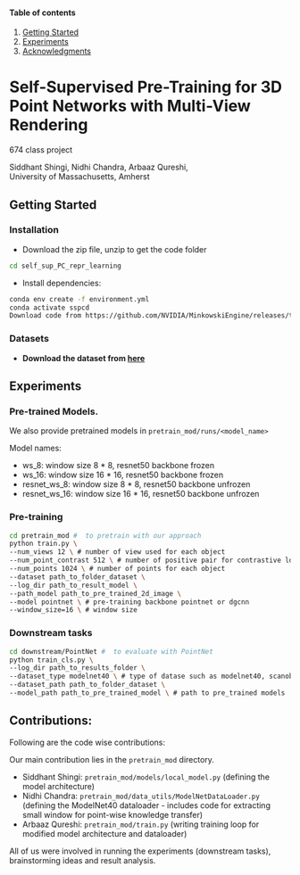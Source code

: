 #### Table of contents
1. [Getting Started](#Getting-Started)
2. [Experiments](#Experiments)
3. [Acknowledgments](#Contributions)

# Self-Supervised Pre-Training for 3D Point Networks with Multi-View Rendering
674 class project

Siddhant Shingi,
Nidhi Chandra,
Arbaaz Qureshi,
<br>
University of Massachusetts, Amherst

## Getting Started

### Installation

- Download the zip file, unzip to get the code folder
```bash
cd self_sup_PC_repr_learning
```

- Install dependencies:
```bash
conda env create -f environment.yml
conda activate sspcd
Download code from https://github.com/NVIDIA/MinkowskiEngine/releases/tag/v0.5.0, compile and install MinkowskiEngine.
```

### Datasets

- **Download the dataset from [here](https://drive.google.com/drive/folders/1tHHgeX50e5YhdruxTimWCcWXhkpIOPOo)**

## Experiments
### Pre-trained Models.
We also provide pretrained models in `pretrain_mod/runs/<model_name>`

Model names:
* ws_8: window size 8 * 8, resnet50 backbone frozen 
* ws_16: window size 16 * 16, resnet50 backbone frozen 
* resnet_ws_8: window size 8 * 8, resnet50 backbone unfrozen 
* resnet_ws_16: window size 16 * 16, resnet50 backbone unfrozen 


### Pre-training
```bash
cd pretrain_mod #  to pretrain with our approach
python train.py \
--num_views 12 \ # number of view used for each object
--num_point_contrast 512 \ # number of positive pair for contrastive loss
--num_points 1024 \ # number of points for each object
--dataset path_to_folder_dataset \
--log_dir path_to_result_model \
--path_model path_to_pre_trained_2d_image \
--model pointnet \ # pre-training backbone pointnet or dgcnn
--window_size=16 \ # window size
```

### Downstream tasks
```bash
cd downstream/PointNet #  to evaluate with PointNet
python train_cls.py \
--log_dir path_to_results_folder \
--dataset_type modelnet40 \ # type of datase such as modelnet40, scanobjectnn
--dataset_path path_to_folder_dataset \
--model_path path_to_pre_trained_model \ # path to pre_trained models
```

## Contributions:

Following are the code wise contributions:

Our main contribution lies in the `pretrain_mod` directory. 
* Siddhant Shingi: `pretrain_mod/models/local_model.py` (defining the model architecture)
* Nidhi Chandra: `pretrain_mod/data_utils/ModelNetDataLoader.py` (defining the ModelNet40 dataloader - includes code for extracting small window for point-wise knowledge transfer)
* Arbaaz Qureshi: `pretrain_mod/train.py` (writing training loop for modified model architecture and dataloader)

All of us were involved in running the experiments (downstream tasks), brainstorming ideas and result analysis. 